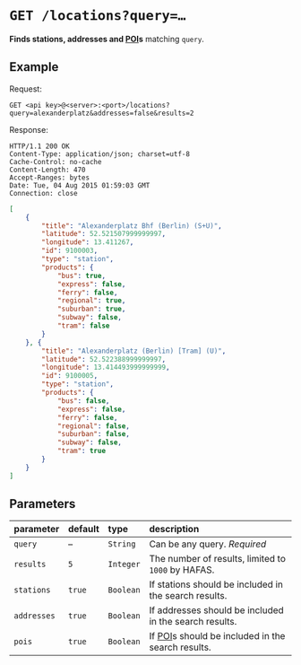 # `GET /locations?query=…`

**Finds stations, addresses and [POI](https://en.wikipedia.org/wiki/Point_of_interest)s** matching `query`.



## Example

Request:

```http
GET <api key>@<server>:<port>/locations?query=alexanderplatz&addresses=false&results=2
```

Response:

```http
HTTP/1.1 200 OK
Content-Type: application/json; charset=utf-8
Cache-Control: no-cache
Content-Length: 470
Accept-Ranges: bytes
Date: Tue, 04 Aug 2015 01:59:03 GMT
Connection: close
```

```json
[
	{
		"title": "Alexanderplatz Bhf (Berlin) (S+U)",
		"latitude": 52.521507999999997,
		"longitude": 13.411267,
		"id": 9100003,
		"type": "station",
		"products": {
			"bus": true,
			"express": false,
			"ferry": false,
			"regional": true,
			"suburban": true,
			"subway": false,
			"tram": false
		}
	}, {
		"title": "Alexanderplatz (Berlin) [Tram] (U)",
		"latitude": 52.522388999999997,
		"longitude": 13.414493999999999,
		"id": 9100005,
		"type": "station",
		"products": {
			"bus": false,
			"express": false,
			"ferry": false,
			"regional": false,
			"suburban": false,
			"subway": false,
			"tram": true
		}
	}
]
```



## Parameters

| parameter | default | type | description |
|:----------|:--------|:-----|:------------|
| `query` | – | `String` | Can be any query. *Required* |
| `results` | `5` | `Integer` | The number of results, limited to `1000` by HAFAS. |
| `stations` | `true` | `Boolean` | If stations should be included in the search results. |
| `addresses` | `true` | `Boolean` | If addresses should be included in the search results. |
| `pois` | `true` | `Boolean` | If [POI](https://en.wikipedia.org/wiki/Point_of_interest)s should be included in the search results. |
